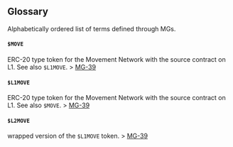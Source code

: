 ## Glossary

Alphabetically ordered list of terms defined through MGs.

#### `$MOVE`

ERC-20 type token for the Movement Network with the source contract on L1. See also `$L1MOVE`. > [MG-39](./MG/mg-39/README.md)

#### `$L1MOVE`

ERC-20 type token for the Movement Network with the source contract on L1. See also `$MOVE`. > [MG-39](./MG/mg-39/README.md)

#### `$L2MOVE`

wrapped version of the `$L1MOVE` token. > [MG-39](./MG/mg-39/README.md)